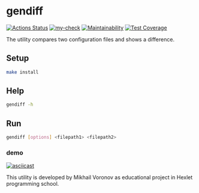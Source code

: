 # gendiff

[![Actions Status](https://github.com/msvoronov/frontend-project-46/actions/workflows/hexlet-check.yml/badge.svg)](https://github.com/msvoronov/frontend-project-46/actions)
[![my-check](https://github.com/msvoronov/frontend-project-46/actions/workflows/my-check.yml/badge.svg)](https://github.com/msvoronov/frontend-project-46/actions/workflows/my-check.yml)
[![Maintainability](https://api.codeclimate.com/v1/badges/ff96eb177a577d3c768a/maintainability)](https://codeclimate.com/github/msvoronov/frontend-project-46/maintainability)
[![Test Coverage](https://api.codeclimate.com/v1/badges/ff96eb177a577d3c768a/test_coverage)](https://codeclimate.com/github/msvoronov/frontend-project-46/test_coverage)
    
The utility compares two configuration files and shows a difference.

## Setup

```bash
make install
```

## Help

```bash
gendiff -h
```

## Run

```bash
gendiff [options] <filepath1> <filepath2>
```

### demo
[![asciicast](https://asciinema.org/a/679270.svg)](https://asciinema.org/a/679270)

This utility is developed by Mikhail Voronov as educational project in Hexlet programming school.